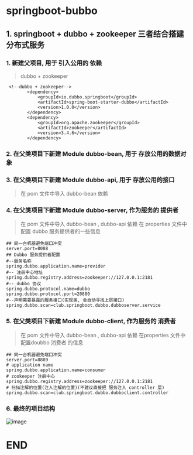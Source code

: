 # springboot-bubbo
## 1. springboot + dubbo + zookeeper 三者结合搭建分布式服务

### 1. 新建父项目, 用于 引入公用的 依赖
> dubbo + zookeeper
```
 <!--dubbo + zookeeper-->
        <dependency>
            <groupId>io.dubbo.springboot</groupId>
            <artifactId>spring-boot-starter-dubbo</artifactId>
            <version>1.0.0</version>
        </dependency>
        <dependency>
            <groupId>org.apache.zookeeper</groupId>
            <artifactId>zookeeper</artifactId>
            <version>3.4.6</version>
        </dependency>
```
 
### 2. 在父类项目下新建 Module dubbo-bean, 用于 存放公用的数据对象 

### 3. 在父类项目下新建 Module dubbo-api, 用于 存放公用的接口
> 在 pom 文件中导入 dubbo-bean 依赖

### 4. 在父类项目下新建 Module dubbo-server, 作为服务的 提供者
> 在 pom 文件中导入 dubbo-bean , dubbo-api 依赖
> 在 properties 文件中配置 dubbo 服务提供者的一些信息
  ```
## 同一台机器避免端口冲突
server.port=8088
## Dubbo 服务提供者配置
#--服务名称
spring.dubbo.application.name=provider
#-- 注册中心地址
spring.dubbo.registry.address=zookeeper://127.0.0.1:2181
#-- dubbo 协议
spring.dubbo.protocol.name=dubbo
spring.dubbo.protocol.port=20880
#--声明需要暴露的服务接口(实现类, 会自动寻找上层接口)
spring.dubbo.scan=club.springboot.dubbo.dubboserver.service
  ```
  
### 5. 在父类项目下新建 Module dubbo-client, 作为服务的 消费者
> 在 pom 文件中导入 dubbo-bean , dubbo-api 依赖
> 在properties 文件中 配置doubbo 消费者 的信息
 
```
## 同一台机器避免端口冲突
server.port=8889
# application name
spring.dubbo.application.name=consumer
# zookeeper 注册中心
spring.dubbo.registry.address=zookeeper://127.0.0.1:2181
# 扫描注解的位置(注入注解的位置)(不建议直接把 服务注入 controller 层)
spring.dubbo.scan=club.springboot.dubbo.dubboclient.controller
```

### 6. 最终的项目结构

![image](https://github.com/lidejie/picture/blob/master/springboot-duboo%E9%A1%B9%E7%9B%AE%E7%BB%93%E6%9E%84.png)

# END

